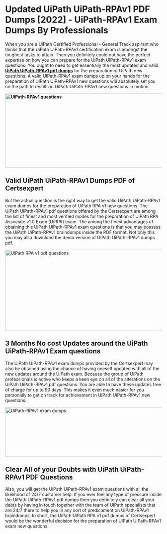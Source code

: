 <h1><strong>Updated UiPath UiPath-RPAv1 PDF Dumps [2022] - UiPath-RPAv1 Exam Dumps By Professionals&nbsp;</strong></h1>
<p><span style="font-weight: 400;">When you are a UiPath Certified Professional - General Track aspirant who thinks that the UiPath UiPath-RPAv1 certification exam is amongst the toughest tasks to attain. Then you definitely could not have the perfect expertise on how you can prepare for the UiPath UiPath-RPAv1 exam questions. You ought to need to get essentially the most updated and valid <strong><a href="https://www.certsexpert.com/UiPath-RPAv1-pdf-questions.html">UiPath UiPath-RPAv1 pdf dumps</a></strong> for the preparation of UiPath new questions. A valid  UiPath-RPAv1 exam dumps up on your hands for the preparation of UiPath UiPath-RPAv1 new questions will absolutely set you on the path to results in UiPath UiPath-RPAv1 new questions in motion.</span></p>
<p><span style="font-weight: 400;"><strong><img style="display: block; margin-left: auto; margin-right: auto;" src="https://i.ibb.co/QXh983F/73475278-2429792180625311-4586132736837681152-n.jpg" alt="UiPath-RPAv1 questions" width="632" height="238" /></strong></span></p>
<h2><strong>Valid UiPath UiPath-RPAv1 Dumps PDF of Certsexpert</strong></h2>
<p><span style="font-weight: 400;">But the actual question is the right way to get the valid UiPath UiPath-RPAv1 exam dumps for the preparation of UiPath RPA v1 new questions. The UiPath UiPath-RPAv1 pdf questions offered by the Certsexpert are among the list of finest and most verified modes for the preparation of UiPath RPA Associate v1.0 Exam (UiRPA) exam. The among the finest advantages of obtaining this UiPath UiPath-RPAv1 exam questions is that you may possess the UiPath UiPath-RPAv1 braindumps inside the PDF format. Not only this you may also download the demo version of UiPath UiPath-RPAv1 dumps pdf.</span></p>
<p><span style="font-weight: 400;"><img style="display: block; margin-left: auto; margin-right: auto;" src="https://i.ibb.co/Jd8hN2L/76714008-3182067705200142-8735104740007870464-n.jpg" alt="UiPath RPA v1 pdf questions" width="701" height="259" /></span></p>
<h2><strong>3 Months No cost Updates around the UiPath UiPath-RPAv1 Exam questions</strong></h2>
<p><span style="font-weight: 400;">The UiPath UiPath-RPAv1 exam dumps provided by the Certsexpert may also be obtained using the chance of having oneself updated with all of the new updates around the UiPath exam. Because the group of UiPath professionals is active who keeps a keen eye on all of the alterations on the UiPath UiPath-RPAv1 pdf questions. You are able to have these updates free of charge for up to 90 days. This makes it even much easier for you personally to get on track for achievement in UiPath UiPath-RPAv1 new questions.</span></p>
<p><span style="font-weight: 400;"><a href="https://www.certsexpert.com/UiPath-RPAv1-pdf-questions.html"><img style="display: block; margin-left: auto; margin-right: auto;" src="https://i.ibb.co/TMnKrkJ/75398236-424489711531572-5064688549987614720-n.jpg" alt="UiPath-RPAv1 exam dumps" width="714" height="158" /></a></span></p>
<h2><strong>Clear All of your Doubts with UiPath UiPath-RPAv1 PDF Questions</strong></h2>
<p>Also, you will get the UiPath UiPath-RPAv1 exam questions with all the likelihood of 24/7 customer help. If you ever feel any type of pressure inside the UiPath UiPath-RPAv1 pdf dumps then you definitely can clear all your debts by having in touch together with the team of UiPath specialists that are 24/7 there to help you in any sort of predicament on  UiPath-RPAv1 braindumps. In short, the UiPath UiPath RPA v1 pdf dumps of Certsexpert would be the wonderful decision for the preparation of UiPath UiPath-RPAv1 exam new questions.</p>
